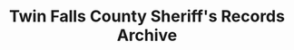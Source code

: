 ---
layout: repo
title: "Twin Falls County Sheriff's Records Archive"
id: 2249
permalink: repos/2249/
---